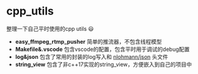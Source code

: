 # cpp_utils

整理一下自己平时使用的cpp utils :smiley: 

- **easy_ffmpeg_rtmp_pusher** 简单的推流器，不包含线程模型
- **Makefile&.vscode** 包含vscode的配置，包含平时用于调试的debug配置
- **log&json** 包含了常用的封装的log写入和 [nlohmann/json](https://github.com/nlohmann/json) 头文件
- **string_view** 包含了非c++17实现的string_view，方便嵌入到自己的项目中

